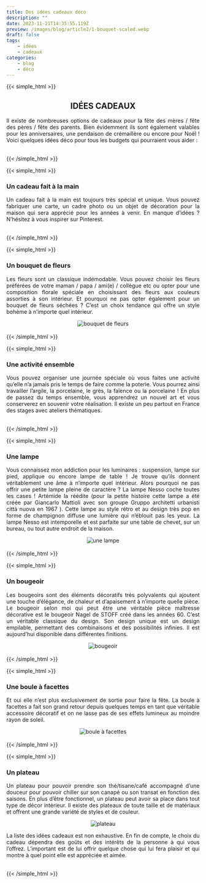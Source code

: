 ```yaml
---
title: Des idées cadeaux déco
description: ""
date: 2023-11-21T14:35:55.119Z
preview: /images/blog/article2/1-bouquet-scaled.webp
draft: false
tags:
    - idées
    - cadeaux
categories:
    - blog
    - déco
---
```


<!-- FM:Snippet:Start data:{"id":"Article-titre-centré","fields":[]} -->
{{< simple_html >}}

<div>
    <h2 style="text-align: center;">
        IDÉES CADEAUX
    </h2>
</div>

<div>
    <p style="text-align: justify;">
        Il existe de nombreuses options de cadeaux pour la fête des mères / fête des pères / fête des parents. Bien évidemment ils sont également valables pour les anniversaires, une pendaison de crémaillère ou encore pour Noël ! Voici quelques idées déco pour tous les budgets qui pourraient vous aider :
  </p>
</div>

</br>
{{< /simple_html >}}
<!-- FM:Snippet:End -->


<!-- FM:Snippet:Start data:{"id":"Article-titre-non-centré-h3","fields":[]} -->
{{< simple_html >}}

<div>
    <h3>
        Un cadeau fait à la main
    </h3>
</div>

<div>
    <p style="text-align: justify;">
        Un cadeau fait à la main est toujours très spécial et unique. Vous pouvez fabriquer une carte, un cadre photo ou un objet de décoration pour la maison qui sera apprécié pour les années à venir. En manque d’idées ? N’hésitez à vous inspirer sur Pinterest.
  </p>
</div>

</br>
{{< /simple_html >}}
<!-- FM:Snippet:End -->

<!-- FM:Snippet:Start data:{"id":"Article-titre-non-centré-h3","fields":[]} -->
{{< simple_html >}}

<div>
    <h3>
        Un bouquet de fleurs
    </h3>
</div>

<div>
    <p style="text-align: justify;">
        Les fleurs sont un classique indémodable. Vous pouvez choisir les fleurs préférées de votre maman / papa / ami(e) / collègue etc ou opter pour une composition florale spéciale en choisissant des fleurs aux couleurs assorties à son intérieur. Et pourquoi ne pas opter également pour un bouquet de fleurs séchées ? C’est un choix tendance qui offre un style bohème à n’importe quel intérieur.
  </p>
</div>


<div style="text-align: center;">
  <img src="/images/blog/article2/1-bouquet-scaled.webp" alt="bouquet de fleurs" style="max-width: 70%; height: auto;">
</div>

</br>
{{< /simple_html >}}
<!-- FM:Snippet:End -->

<!-- FM:Snippet:Start data:{"id":"Article-titre-non-centré-h3","fields":[]} -->
{{< simple_html >}}

<div>
    <h3>
        Une activité ensemble 
    </h3>
</div>

<div>
    <p style="text-align: justify;">
        Vous pouvez organiser une journée spéciale où vous faites une activité qu’elle n’a jamais pris le temps de faire comme la poterie. Vous pourrez ainsi travailler l’argile, la porcelaine, le grès, la faïence ou la porcelaine !  En plus de passez du temps ensemble, vous apprendrez un nouvel art et vous conserverez en souvenir votre réalisation. Il existe un peu partout en France des stages avec ateliers thématiques.
  </p>
</div>

</br>
{{< /simple_html >}}
<!-- FM:Snippet:End -->

<!-- FM:Snippet:Start data:{"id":"Article-titre-non-centré-h3","fields":[]} -->
{{< simple_html >}}

<div>
    <h3>
        Une lampe
    </h3>
</div>

<div>
    <p style="text-align: justify;">
        Vous connaissez mon addiction pour les luminaires : suspension, lampe sur pied, applique ou encore lampe de table ! Je trouve qu’ils donnent véritablement une âme à n’importe quel intérieur. Alors pourquoi ne pas offrir une petite lampe pleine de caractère ? La lampe Nesso coche toutes les cases ! Artémide la réédite (pour la petite histoire cette lampe a été créée par Giancarlo Mattioli avec son groupe Gruppo architetti urbanisti città nuova en 1967 ). Cette lampe au style rétro et au design très pop en forme de champignon diffuse une lumière qui n’éblouit pas les yeux. La lampe Nesso est intemporelle et est parfaite sur une table de chevet, sur un bureau, ou tout autre endroit de la maison.
  </p>
</div>


<div style="text-align: center;">
  <img src="/images/blog/article2/2-lampe-scaled.webp" alt="une lampe" style="max-width: 70%; height: auto;">
</div>

</br>
{{< /simple_html >}}
<!-- FM:Snippet:End -->

<!-- FM:Snippet:Start data:{"id":"Article-titre-non-centré-h3","fields":[]} -->
{{< simple_html >}}

<div>
    <h3>
        Un bougeoir 
    </h3>
</div>

<div>
    <p style="text-align: justify;">
        Les bougeoirs sont des éléments décoratifs très polyvalents qui ajoutent une touche d’élégance, de chaleur et d’apaisement à n’importe quelle pièce. Le bougeoir selon moi qui peut être une véritable pièce maîtresse décorative est le bougeoir Nagel de STOFF créé dans les années 60.  C’est un véritable classique du design. Son design unique est un design empilable, permettant des combinaisons et des possibilités infinies. Il est aujourd’hui disponible dans différentes finitions.
  </p>
</div>


<div style="text-align: center;">
  <img src="/images/blog/article2/3-bougeoir-scaled.webp" alt="bougeoir" style="max-width: 70%; height: auto;">
</div>
</br>
{{< /simple_html >}}
<!-- FM:Snippet:End -->

<!-- FM:Snippet:Start data:{"id":"Article-titre-non-centré-h3","fields":[]} -->
{{< simple_html >}}

<div>
    <h3>
        Une boule à facettes
    </h3>
</div>

<div>
    <p style="text-align: justify;">
        Et oui elle n’est plus exclusivement de sortie pour faire la fête. La boule à facettes a fait son grand retour depuis quelques temps en tant que véritable accessoire décoratif et on ne lasse pas de ses effets lumineux au moindre rayon de soleil.
  </p>
</div>


<div style="text-align: center;">
  <img src="/images/blog/article2/4-boule-facettes-scaled.webp" alt="boule à facettes" style="max-width: 70%; height: auto;">
</div>

</br>
{{< /simple_html >}}
<!-- FM:Snippet:End -->

<!-- FM:Snippet:Start data:{"id":"Article-titre-non-centré-h3","fields":[]} -->
{{< simple_html >}}

<div>
    <h3>
        Un plateau
    </h3>
</div>

<div>
    <p style="text-align: justify;">
        Un plateau pour pouvoir prendre son thé/tisane/café accompagné d’une douceur pour pouvoir chiller sur son canapé ou son transat en fonction des saisons. En plus d’être fonctionnel, un plateau peut avoir sa place dans tout type de décor intérieur. Il existe des plateaux de toute taille et de matériaux et offrent une grande variété de styles et de couleur.
  </p>
</div>


<div style="text-align: center;">
  <img src="/images/blog/article2/5-plateau-scaled.webp" alt="plateau" style="max-width: 70%; height: auto;">
</div>

<div>
    <p style="text-align: justify;">
        La liste des idées cadeaux est non exhaustive. En fin de compte, le choix du cadeau dépendra des goûts et des intérêts de la personne à qui vous l’offrez. L’important est de lui offrir quelque chose qui lui fera plaisir et qui montre à quel point elle est appréciée et aimée.
  </p>
</div>
</br>
{{< /simple_html >}}
<!-- FM:Snippet:End -->